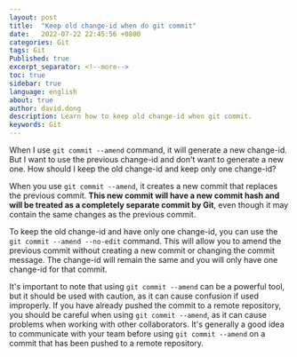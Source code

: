 ```yaml
---
layout: post
title:  "Keep old change-id when do git commit"
date:   2022-07-22 22:45:56 +0800
categories: Git
tags: Git
Published: true
excerpt_separator: <!--more-->
toc: true
sidebar: true
language: english
about: true
author: david.dong
description: Learn how to keep old change-id when git commit. 
keywords: Git
---
```


When I use `git commit --amend` command, it will generate a new change-id. But I want to use the previous change-id and don't want to generate a new one. How should I keep the old change-id and keep only one change-id?<!--more-->



When you use `git commit --amend`, it creates a new commit that replaces the previous commit. **This new commit will have a new commit hash and will be treated as a completely separate commit by Git**, even though it may contain the same changes as the previous commit.

To keep the old change-id and have only one change-id, you can use the `git commit --amend --no-edit` command. This will allow you to amend the previous commit without creating a new commit or changing the commit message. The change-id will remain the same and you will only have one change-id for that commit.

It's important to note that using `git commit --amend` can be a powerful tool, but it should be used with caution, as it can cause confusion if used improperly. If you have already pushed the commit to a remote repository, you should be careful when using `git commit --amend`, as it can cause problems when working with other collaborators. It's generally a good idea to communicate with your team before using `git commit --amend` on a commit that has been pushed to a remote repository.